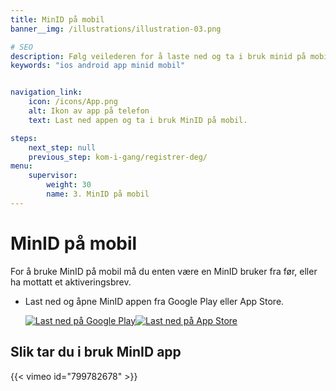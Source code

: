```yaml
---
title: MinID på mobil
banner__img: /illustrations/illustration-03.png

# SEO
description: Følg veilederen for å laste ned og ta i bruk minid på mobil
keywords: "ios android app minid mobil"


navigation_link:
    icon: /icons/App.png
    alt: Ikon av app på telefon
    text: Last ned appen og ta i bruk MinID på mobil.

steps:
    next_step: null
    previous_step: kom-i-gang/registrer-deg/
menu:
    supervisor:
        weight: 30
        name: 3. MinID på mobil
---
```


# MinID på mobil

For å bruke MinID på mobil må du enten være en MinID bruker fra før, eller ha mottatt et aktiveringsbrev.   

- Last ned og åpne MinID appen fra Google Play eller App Store.

   [![Last ned på Google Play](/googleplay.png)](https://play.google.com/store/apps/details?id=no.digdir.minid.authenticator&pcampaignid=pcampaignidMKT-Other-global-all-co-prtnr-py-PartBadge-Mar2515-1)[![Last ned på App Store](/appstore.png)](https://apps.apple.com/no/app/minid-app/id1555414999)      

## Slik tar du i bruk MinID app
{{< vimeo  id="799782678" >}}

